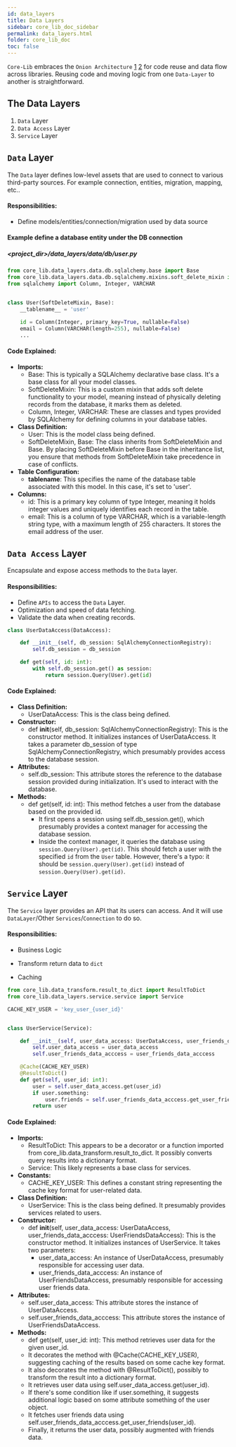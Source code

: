 ```yaml
---
id: data_layers
title: Data Layers
sidebar: core_lib_doc_sidebar
permalink: data_layers.html
folder: core_lib_doc
toc: false
---
```


`Core-Lib` embraces the `Onion Architecture` [1](https://www.codeguru.com/csharp/csharp/cs_misc/designtechniques/understanding-onion-architecture.html) [2](https://www.google.com/search?sxsrf=ACYBGNT0NhYbUZLnDQbC9b6uPBqjZmjwgw%3A1579104811273&ei=KzofXuOfEO3IgwfngLPwAg&q=onion+Architecture&oq=onion+Architecture&gs_l=psy-ab.12...0.0..109691...0.0..0.0.0.......0......gws-wiz.oEYi3afxy_c&ved=0ahUKEwij4drq_4XnAhVt5OAKHWfADC4Q4dUDCAs)  for code reuse and data flow across libraries. Reusing code and moving logic from one `Data-Layer` to another is straightforward.



## The Data Layers

1. `Data` Layer
2. `Data Access` Layer
3. `Service` Layer



## `Data` Layer

The `Data` layer defines low-level assets that are used to connect to various third-party sources. For example connection, entities, migration, mapping, etc.. 

#### Responsibilities: 

- Define models/entities/connection/migration used by data source

#### Example define a database entity under the DB connection

##### <project_dir>/data_layers/data/db/user.py

```python
from core_lib.data_layers.data.db.sqlalchemy.base import Base
from core_lib.data_layers.data.db.sqlalchemy.mixins.soft_delete_mixin import SoftDeleteMixin
from sqlalchemy import Column, Integer, VARCHAR


class User(SoftDeleteMixin, Base):
    __tablename__ = 'user'

    id = Column(Integer, primary_key=True, nullable=False)
    email = Column(VARCHAR(length=255), nullable=False)
    ...
```

#### Code Explained:
- <b>Imports:</b>
    - Base: This is typically a SQLAlchemy declarative base class. It's a base class for all your model classes.
    - SoftDeleteMixin: This is a custom mixin that adds soft delete functionality to your model, meaning instead of physically deleting records from the database, it marks them as deleted.
    - Column, Integer, VARCHAR: These are classes and types provided by SQLAlchemy for defining columns in your database tables.
- <b>Class Definition:</b>
    - User: This is the model class being defined.
    - SoftDeleteMixin, Base: The class inherits from SoftDeleteMixin and Base. By placing SoftDeleteMixin before Base in the inheritance list, you ensure that methods from SoftDeleteMixin take precedence in case of conflicts.
- <b>Table Configuration:</b>
    - __tablename__: This specifies the name of the database table associated with this model. In this case, it's set to 'user'.
- <b>Columns:</b>
    - id: This is a primary key column of type Integer, meaning it holds integer values and uniquely identifies each record in the table.
    - email: This is a column of type VARCHAR, which is a variable-length string type, with a maximum length of 255 characters. It stores the email address of the user.

## `Data Access` Layer

Encapsulate and expose access methods to the `Data` layer.

#### Responsibilities: 

- Define `APIs` to access the `Data` Layer.
- Optimization and speed of data fetching.
- Validate the data when creating records.

```python
class UserDataAccess(DataAccess):

    def __init__(self, db_session: SqlAlchemyConnectionRegistry):
        self.db_session = db_session

    def get(self, id: int):
        with self.db_session.get() as session:
            return session.Query(User).get(id)
```
#### Code Explained:
- <b>Class Definition:</b>
    - UserDataAccess: This is the class being defined.
- <b>Constructor:</b>
    - def __init__(self, db_session: SqlAlchemyConnectionRegistry): This is the constructor method. It initializes instances of UserDataAccess. It takes a parameter db_session of type SqlAlchemyConnectionRegistry, which presumably provides access to the database session.
- <b>Attributes:</b>
    - self.db_session: This attribute stores the reference to the database session provided during initialization. It's used to interact with the database.
- <b>Methods:</b>
    - def get(self, id: int): This method fetches a user from the database based on the provided id.
        - It first opens a session using self.db_session.get(), which presumably provides a context manager for accessing the database session.
        - Inside the context manager, it queries the database using `session.Query(User).get(id)`. This should fetch a user with the specified `id` from the `User` table. However, there's a typo: it should be `session.query(User).get(id)` instead of `session.Query(User).get(id)`.


## `Service` Layer

The `Service` layer provides an API that its users can access.  And it will use  `DataLayer`/Other `Services`/`Connection` to do so. 

#### Responsibilities: 

- Business Logic

- Transform return data to `dict`

- Caching

```python
from core_lib.data_transform.result_to_dict import ResultToDict
from core_lib.data_layers.service.service import Service

CACHE_KEY_USER = 'key_user_{user_id}'


class UserService(Service):

    def __init__(self, user_data_access: UserDataAccess, user_friends_data_acccess: UserFriendsDataAccess):
        self.user_data_access = user_data_access
        self.user_friends_data_acccess = user_friends_data_acccess

    @Cache(CACHE_KEY_USER)
    @ResultToDict() 
    def get(self, user_id: int):
        user = self.user_data_access.get(user_id)
        if user.something:
            user.friends = self.user_friends_data_acccess.get_user_friends(user_id)
        return user
```
#### Code Explained:
- <b>Imports:</b>
    - ResultToDict: This appears to be a decorator or a function imported from core_lib.data_transform.result_to_dict. It possibly converts query results into a dictionary format.
    - Service: This likely represents a base class for services.
- <b>Constants:</b>
    - CACHE_KEY_USER: This defines a constant string representing the cache key format for user-related data.
- <b>Class Definition:</b>
    - UserService: This is the class being defined. It presumably provides services related to users.
- <b>Constructor:</b>
    - def __init__(self, user_data_access: UserDataAccess, user_friends_data_acccess: UserFriendsDataAccess): This is the constructor method. It initializes instances of UserService. It takes two parameters:
        - user_data_access: An instance of UserDataAccess, presumably responsible for accessing user data.
        - user_friends_data_acccess: An instance of UserFriendsDataAccess, presumably responsible for accessing user friends data.
- <b>Attributes:</b>
    - self.user_data_access: This attribute stores the instance of UserDataAccess.
    - self.user_friends_data_acccess: This attribute stores the instance of UserFriendsDataAccess.
- <b>Methods:</b>
    - def get(self, user_id: int): This method retrieves user data for the given user_id.
    - It decorates the method with @Cache(CACHE_KEY_USER), suggesting caching of the results based on some cache key format.
    - It also decorates the method with @ResultToDict(), possibly to transform the result into a dictionary format.
    - It retrieves user data using self.user_data_access.get(user_id).
    - If there's some condition like if user.something, it suggests additional logic based on some attribute something of the user object.
    - It fetches user friends data using self.user_friends_data_acccess.get_user_friends(user_id).
    - Finally, it returns the user data, possibly augmented with friends data.